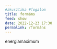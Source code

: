 ```yaml
---
#akusztika #fogalom
title: formáns
feed: show
date: 2022-12-23 17:30
permalink: /formáns
---
```


energiamaximum